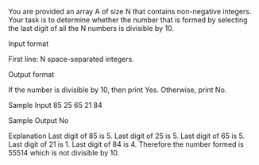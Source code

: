 You are provided an array A of size N that contains non-negative integers. Your task is to determine whether the number that is formed by selecting the last digit of all the N numbers is divisible by 10.

Input format

First line: N space-separated integers.

Output format

If the number is divisible by 10, then print Yes. Otherwise, print No.

Sample Input
85 25 65 21 84

Sample Output
No

Explanation
Last digit of 85 is 5.
Last digit of 25 is 5.
Last digit of 65 is 5.
Last digit of 21 is 1.
Last digit of 84 is 4.
Therefore the number formed is 55514 which is not divisible by 10.